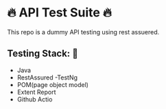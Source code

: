 # 🔥 API Test Suite 🔥

This repo is a dummy API testing using rest assuered.

## Testing Stack: 🔑

- Java
- RestAssured
-TestNg
- POM(page object model)
- Extent Report
- Github Actio

